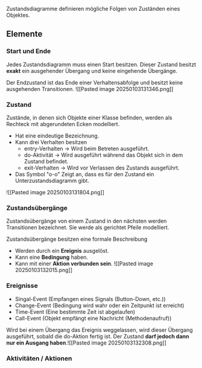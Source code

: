 Zustandsdiagramme definieren mögliche Folgen von Zuständen eines Objektes.

## Elemente
### Start und Ende
Jedes Zustandsdiagramm muss einen Start besitzen. Dieser Zustand besitzt **exakt** ein ausgehender Übergang und keine eingehende Übergänge.

Der Endzustand ist das Ende einer Verhaltensabfolge und besitzt keine ausgehenden Transitionen. 
![[Pasted image 20250103131346.png]]

### Zustand
Zustände, in denen sich Objekte einer Klasse befinden, werden als Rechteck mit abgerundeten Ecken modelliert.

- Hat eine eindeutige Bezeichnung.
- Kann drei Verhalten besitzen
	- entry-Verhalten -> Wird beim Betreten ausgeführt.
	- do-Aktivität -> Wird ausgeführt während das Objekt sich in dem Zustand befindet.
	- exit-Verhalten -> Wird vor Verlassen des Zustands ausgeführt.
- Das Symbol "o-o" Zeigt an, dass es für den Zustand ein Unterzustandsdiagramm gibt.

![[Pasted image 20250103131804.png]]
### Zustandsübergänge
Zustandsübergänge von einem Zustand in den nächsten werden Transitionen bezeichnet. Sie werde als gerichtet Pfeile modelliert.

Zustandsübergänge besitzen eine formale Beschreibung
- Werden durch ein **Ereignis** ausgelöst.
- Kann eine **Bedingung** haben.
- Kann mit einer **Aktion verbunden sein**.
![[Pasted image 20250103132015.png]]
### Ereignisse
- Singal-Event (Empfangen eines Signals (Button-Down, etc.))
- Change-Event (Bedingung wird wahr oder ein Zeitpunkt ist erreicht)
- Time-Event (Eine bestimmte Zeit ist abgelaufen)
- Call-Event (Objekt empfängt eine Nachricht (Methodenaufruf))

Wird bei einem Übergang das Ereignis weggelassen, wird dieser Übergang ausgeführt, sobald die do-Aktion fertig ist. Der Zustand **darf jedoch dann nur ein Ausgang haben**.![[Pasted image 20250103132308.png]]
### Aktivitäten / Aktionen
